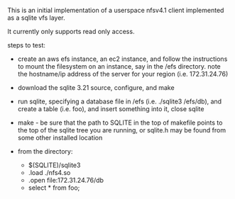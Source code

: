 This is an initial implementation of a userspace nfsv4.1 client implemented
as a sqlite vfs layer.

It currently only supports read only access.

steps to test:

  * create an aws efs instance, an ec2 instance, and follow the instructions to mount the
    filesystem on an instance, say in the /efs directory. note the hostname/ip address
    of the server for your region (i.e. 172.31.24.76)

  * download the sqlite 3.21 source, configure, and make

  * run sqlite, specifying a database file in /efs (i.e. ./sqlite3 /efs/db), and
    create a table (i.e. foo), and insert something into it, close sqlite
  
  * make  - be sure that the path to SQLITE in the top of makefile points
    to the top of the sqlite tree you are running, or sqlite.h may be found from
    some other installed location

  * from the directory:

    * $(SQLITE)/sqlite3
    * .load ./nfs4.so
    * .open file:172.31.24.76/db
    * select * from foo;

    
  
  
   